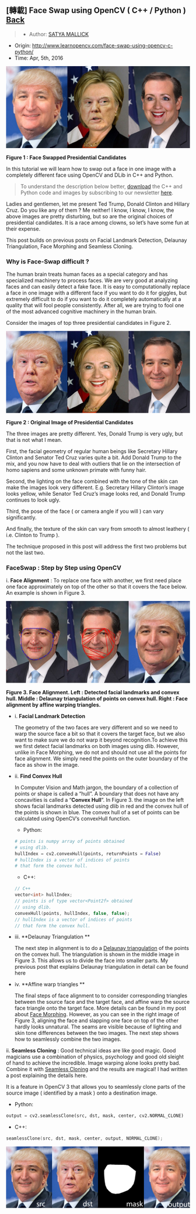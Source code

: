 ## [轉載] Face Swap using OpenCV ( C++ / Python ) [Back](./../post.md)

> - Author: [SATYA MALLICK](http://www.learnopencv.com/about/)
- Origin: http://www.learnopencv.com/face-swap-using-opencv-c-python/
- Time: Apr, 5th, 2016

![](./1.jpg)

**Figure 1 : Face Swapped Presidential Candidates**

In this tutorial we will learn how to swap out a face in one image with a completely different face using OpenCV and DLib in C++ and Python.

> To understand the description below better, [download](http://www.learnopencv.com/face-swap-using-opencv-c-python/#download) the C++ and Python code and images by subscribing to our newsletter [here](http://www.learnopencv.com/face-swap-using-opencv-c-python/#download).

Ladies and gentlemen, let me present Ted Trump, Donald Clinton and Hillary Cruz. Do you like any of them ? Me neither! I know, I know, I know, the above images are pretty disturbing, but so are the original choices of presidential candidates. It is a race among clowns, so let’s have some fun at their expense.

This post builds on previous posts on Facial Landmark Detection, Delaunay Triangulation, Face Morphing and Seamless Cloning.

### Why is Face-Swap difficult ?

The human brain treats human faces as a special category and has specialized machinery to process faces. We are very good at analyzing faces and can easily detect a fake face. It is easy to computationally replace a face in one image with a different face if you want to do it for giggles, but extremely difficult to do if you want to do it completely automatically at a quality that will fool people consistently. After all, we are trying to fool one of the most advanced cognitive machinery in the human brain.

Consider the images of top three presidential candidates in Figure 2.

![](./2.jpg)

**Figure 2 : Original Image of Presidential Candidates**

The three images are pretty different. Yes, Donald Trump is very ugly, but that is not what I mean.

First, the facial geometry of regular human beings like Secretary Hillary Clinton and Senator Ted Cruz varies quite a bit. Add Donald Trump to the mix, and you now have to deal with outliers that lie on the intersection of homo sapiens and some unknown primate with funny hair.

Second, the lighting on the face combined with the tone of the skin can make the images look very different. E.g. Secretary Hillary Clinton’s image looks yellow, while Senator Ted Cruz’s image looks red, and Donald Trump continues to look ugly.

Third, the pose of the face ( or camera angle if you will ) can vary significantly.

And finally, the texture of the skin can vary from smooth to almost leathery ( i.e. Clinton to Trump ).

The technique proposed in this post will address the first two problems but not the last two.

### FaceSwap : Step by Step using OpenCV

i. **Face Alignment** : To replace one face with another, we first need place one face approximately on top of the other so that it covers the face below. An example is shown in Figure 3.

![](./3.jpg)

**Figure 3. Face Alignment. Left : Detected facial landmarks and convex hull. Middle : Delaunay triangulation of points on convex hull. Right : Face alignment by affine warping triangles.**

- i. **Facial Landmark Detection** 

    The geometry of the two faces are very different and so we need  to warp the source face a bit so that it covers the target face, but we also want to make sure we do not warp it beyond recognition.To achieve this we first detect facial landmarks on both images using dlib. However, unlike in Face Morphing, we do not and should not use all the points for face alignment. We simply need the points on the outer boundary of the face as show in the image. 
    
- ii. **Find Convex Hull**

    In Computer Vision and Math jargon, the boundary of a collection of points or shape is called a “hull”. A boundary that does not have any concavities is called a “**Convex Hull**”. In Figure 3. the image on the left shows facial landmarks detected using dlib in red and the convex hull of the points is shown in blue. The convex hull of a set of points can be calculated using OpenCV’s convexHull function.

    - Python:

    ```py
    # points is numpy array of points obtained 
    # using dlib.
    hullIndex = cv2.convexHull(points, returnPoints = False)
    # hullIndex is a vector of indices of points 
    # that form the convex hull. 
    ```
    
    - C++:
    
    ```cpp
    // C++
    vector<int> hullIndex;
    // points is of type vector<Point2f> obtained 
    // using dlib.
    convexHull(points, hullIndex, false, false);
    // hullIndex is a vector of indices of points 
    // that form the convex hull.
    ```
    
- iii. **Delaunay Triangulation **

    The next step in alignment is to do a [Delaunay triangulation](http://www.learnopencv.com/delaunay-triangulation-and-voronoi-diagram-using-opencv-c-python/) of the points on the convex hull. The triangulation is shown in the middle image in Figure 3. This allows us to divide the face into smaller parts. My previous post that explains Delaunay triangulation in detail can be found here
    
- iv. **Affine warp triangles **

    The final steps of face alignment to to consider corresponding triangles between the source face and the target face, and affine warp the source face triangle onto the target face. More details can be found in my post about [Face Morphing](http://www.learnopencv.com/face-morph-using-opencv-cpp-python/). However, as you can see in the right image of Figure 3, aligning the face and slapping one face on top of the other hardly looks unnatural. The seams are visible because of lighting and skin tone differences between the two images. The next step shows how to seamlessly combine the two images.
    
ii. **Seamless Cloning** : Good technical ideas are like good magic. Good magicians use a combination of physics, psychology and good old sleight of hand to achieve the incredible. Image warping alone looks pretty bad. Combine it with [Seamless Cloning](http://www.learnopencv.com/seamless-cloning-using-opencv-python-cpp/) and the results are magical! I had written a post explaining the details here.

It is a feature in OpenCV 3 that allows you to seamlessly clone parts of the source image ( identified by a mask ) onto a destination image.

- Python:

```py
output = cv2.seamlessClone(src, dst, mask, center, cv2.NORMAL_CLONE)

```

- C++:

```cpp
seamlessClone(src, dst, mask, center, output, NORMAL_CLONE);
```

![](./4.jpg)


